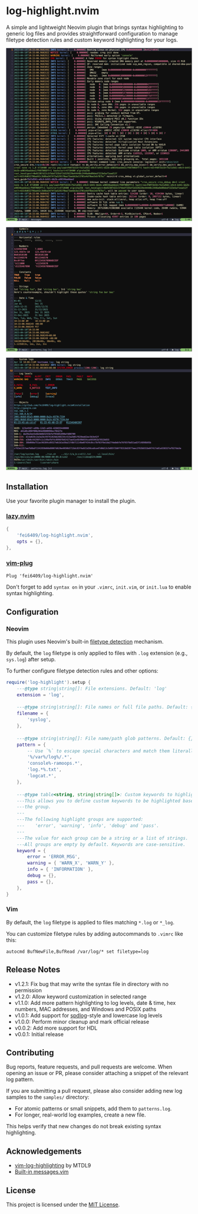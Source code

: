 # log-highlight.nvim

A simple and lightweight Neovim plugin that brings syntax highlighting to
generic log files and provides straightforward configuration to manage filetype
detection rules and custom keyword highlighting for your logs.

![preview-1](./doc/images/messages.png)

![preview-2](./doc/images/patterns-1.png)

![preview-3](./doc/images/patterns-2.png)

## Installation

Use your favorite plugin manager to install the plugin.

### [lazy.nvim](https://github.com/folke/lazy.nvim)

```lua
{
    'fei6409/log-highlight.nvim',
    opts = {},
},
```

### [vim-plug](https://github.com/junegunn/vim-plug)

```vim
Plug 'fei6409/log-highlight.nvim'
```

Don't forget to add `syntax on` in your `.vimrc`, `init.vim`, or `init.lua` to
enable syntax highlighting.

## Configuration

### Neovim

This plugin uses Neovim's built-in
[filetype detection](https://neovim.io/doc/user/filetype.html) mechanism.

By default, the `log` filetype is only applied to files with `.log` extension
(e.g., `sys.log`) after setup.

To further configure filetype detection rules and other options:

```lua
require('log-highlight').setup {
    ---@type string|string[]: File extensions. Default: 'log'
    extension = 'log',

    ---@type string|string[]: File names or full file paths. Default: {}
    filename = {
        'syslog',
    },

    ---@type string|string[]: File name/path glob patterns. Default: {}
    pattern = {
        -- Use `%` to escape special characters and match them literally.
        '%/var%/log%/.*',
        'console%-ramoops.*',
        'log.*%.txt',
        'logcat.*',
    },

    ---@type table<string, string|string[]>: Custom keywords to highlight.
    ---This allows you to define custom keywords to be highlighted based on
    ---the group.
    ---
    ---The following highlight groups are supported:
    ---    'error', 'warning', 'info', 'debug' and 'pass'.
    ---
    ---The value for each group can be a string or a list of strings.
    ---All groups are empty by default. Keywords are case-sensitive.
    keyword = {
        error = 'ERROR_MSG',
        warning = { 'WARN_X', 'WARN_Y' },
        info = { 'INFORMATION' },
        debug = {},
        pass = {},
    },
}
```

### Vim

By default, the `log` filetype is applied to files matching `*.log` or `*_log`.

You can customize filetype rules by adding autocommands to `.vimrc` like this:

```vim
autocmd BufNewFile,BufRead /var/log/* set filetype=log
```

## Release Notes

- v1.2.1: Fix bug that may write the syntax file in directory with no permission
- v1.2.0: Allow keyword customization in selected range
- v1.1.0: Add more pattern highlighting to log levels, date & time, hex numbers,
  MAC addresses, and Windows and POSIX paths
- v1.0.1: Add support for [spdlog](https://github.com/gabime/spdlog)-style and
  lowercase log levels
- v1.0.0: Perform minor cleanup and mark official release
- v0.0.2: Add more support for HDL
- v0.0.1: Initial release

## Contributing

Bug reports, feature requests, and pull requests are welcome. When opening an
issue or PR, please consider attaching a snippet of the relevant log pattern.

If you are submitting a pull request, please also consider adding new log
samples to the `samples/` directory:

- For atomic patterns or small snippets, add them to `patterns.log`.
- For longer, real-world log examples, create a new file.

This helps verify that new changes do not break existing syntax highlighting.

## Acknowledgements

- [vim-log-highlighting](https://github.com/MTDL9/vim-log-highlighting) by MTDL9
- [Built-in messages.vim](https://github.com/vim/vim/blob/master/runtime/syntax/messages.vim)

## License

This project is licensed under the [MIT License](LICENSE).
